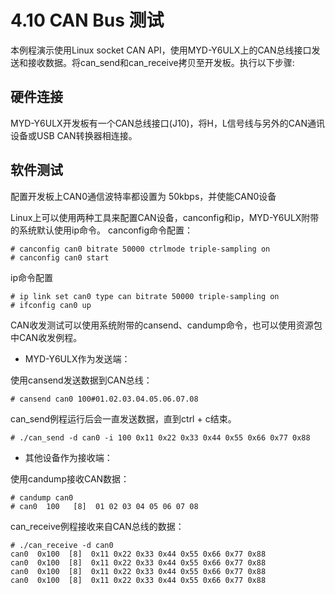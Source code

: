 # 4.10 CAN Bus 测试

本例程演示使用Linux socket CAN API，使用MYD-Y6ULX上的CAN总线接口发送和接收数据。将can_send和can_receive拷贝至开发板。执行以下步骤:

## 硬件连接
MYD-Y6ULX开发板有一个CAN总线接口(J10)，将H，L信号线与另外的CAN通讯设备或USB CAN转换器相连接。

## 软件测试
配置开发板上CAN0通信波特率都设置为 50kbps，并使能CAN0设备

Linux上可以使用两种工具来配置CAN设备，canconfig和ip，MYD-Y6ULX附带的系统默认使用ip命令。
canconfig命令配置：
```
# canconfig can0 bitrate 50000 ctrlmode triple-sampling on
# canconfig can0 start
```
ip命令配置
```
# ip link set can0 type can bitrate 50000 triple-sampling on
# ifconfig can0 up
```

CAN收发测试可以使用系统附带的cansend、candump命令，也可以使用资源包中CAN收发例程。

- MYD-Y6ULX作为发送端：

使用cansend发送数据到CAN总线：
```
# cansend can0 100#01.02.03.04.05.06.07.08
```

can_send例程运行后会一直发送数据，直到ctrl + c结束。
```
# ./can_send -d can0 -i 100 0x11 0x22 0x33 0x44 0x55 0x66 0x77 0x88
```

- 其他设备作为接收端：

使用candump接收CAN数据：

```
# candump can0
# can0  100   [8]  01 02 03 04 05 06 07 08
```

can_receive例程接收来自CAN总线的数据：

```
# ./can_receive -d can0
can0  0x100  [8]  0x11 0x22 0x33 0x44 0x55 0x66 0x77 0x88 
can0  0x100  [8]  0x11 0x22 0x33 0x44 0x55 0x66 0x77 0x88 
can0  0x100  [8]  0x11 0x22 0x33 0x44 0x55 0x66 0x77 0x88 
can0  0x100  [8]  0x11 0x22 0x33 0x44 0x55 0x66 0x77 0x88
```
